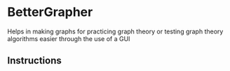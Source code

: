 # BetterGrapher
Helps in making graphs for practicing graph theory or testing graph theory algorithms easier 
through the use of a GUI

## Instructions

